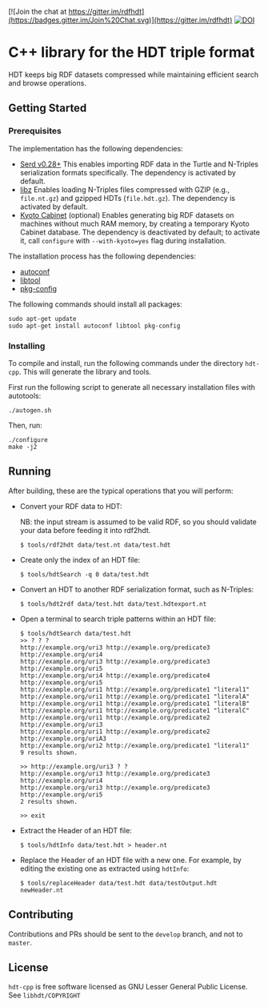 [![Join the chat at https://gitter.im/rdfhdt](https://badges.gitter.im/Join%20Chat.svg)](https://gitter.im/rdfhdt)
[![DOI](https://zenodo.org/badge/DOI/10.5281/zenodo.580298.svg)](https://doi.org/10.5281/zenodo.580298)

# C++ library for the HDT triple format

HDT keeps big RDF datasets compressed while maintaining efficient search and browse operations.

## Getting Started
### Prerequisites

The implementation has the following dependencies:
- [Serd v0.28+](http://drobilla.net/software/serd/) This enables importing RDF data in the Turtle and N-Triples serialization formats specifically. The dependency is activated by default.
- [libz](http://www.zlib.net/) Enables loading N-Triples files compressed with GZIP (e.g., `file.nt.gz`) and gzipped HDTs (`file.hdt.gz`). The dependency is activated by default.
- [Kyoto Cabinet](http://fallabs.com/kyotocabinet/) (optional) Enables generating big RDF datasets on machines without much RAM memory, by creating a temporary Kyoto Cabinet database. The dependency is deactivated by default; to activate it, call `configure` with `--with-kyoto=yes` flag during installation.

The installation process has the following dependencies:

- [autoconf](https://www.gnu.org/software/autoconf/autoconf.html)
- [libtool](https://www.gnu.org/software/libtool/)
- [pkg-config](https://www.freedesktop.org/wiki/Software/pkg-config/)

The following commands should install all packages:

    sudo apt-get update
    sudo apt-get install autoconf libtool pkg-config

### Installing

To compile and install, run the following commands under the directory `hdt-cpp`. This will generate the library and tools.

First run the following script to generate all necessary installation files with autotools:

    ./autogen.sh

Then, run:

    ./configure
    make -j2

## Running

After building, these are the typical operations that you will perform:

- Convert your RDF data to HDT:
    
    NB: the input stream is assumed to be valid RDF, so you should validate your data before feeding it into rdf2hdt.
    
    ```
    $ tools/rdf2hdt data/test.nt data/test.hdt
    ```

- Create only the index of an HDT file:

    ```
    $ tools/hdtSearch -q 0 data/test.hdt
    ```

- Convert an HDT to another RDF serialization format, such as N-Triples:

    ```
    $ tools/hdt2rdf data/test.hdt data/test.hdtexport.nt
    ```

- Open a terminal to search triple patterns within an HDT file:

    ```
    $ tools/hdtSearch data/test.hdt
    >> ? ? ?
    http://example.org/uri3 http://example.org/predicate3 http://example.org/uri4
    http://example.org/uri3 http://example.org/predicate3 http://example.org/uri5
    http://example.org/uri4 http://example.org/predicate4 http://example.org/uri5
    http://example.org/uri1 http://example.org/predicate1 "literal1"
    http://example.org/uri1 http://example.org/predicate1 "literalA"
    http://example.org/uri1 http://example.org/predicate1 "literalB"
    http://example.org/uri1 http://example.org/predicate1 "literalC"
    http://example.org/uri1 http://example.org/predicate2 http://example.org/uri3
    http://example.org/uri1 http://example.org/predicate2 http://example.org/uriA3
    http://example.org/uri2 http://example.org/predicate1 "literal1"
    9 results shown.

    >> http://example.org/uri3 ? ?
    http://example.org/uri3 http://example.org/predicate3 http://example.org/uri4
    http://example.org/uri3 http://example.org/predicate3 http://example.org/uri5
    2 results shown.

    >> exit
    ```

- Extract the Header of an HDT file:

    ```
    $ tools/hdtInfo data/test.hdt > header.nt
    ```

- Replace the Header of an HDT file with a new one. For example, by editing the existing one as extracted using `hdtInfo`:

    ```
    $ tools/replaceHeader data/test.hdt data/testOutput.hdt newHeader.nt
    ```

## Contributing

Contributions and PRs should be sent to the `develop` branch, and not to `master`.

## License

`hdt-cpp` is free software licensed as GNU Lesser General Public License. See `libhdt/COPYRIGHT`
